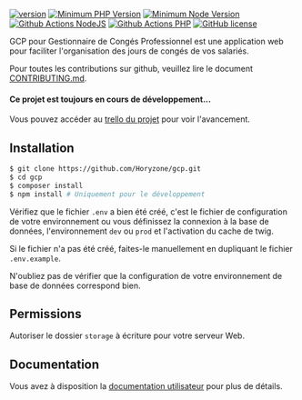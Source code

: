 [![version](https://img.shields.io/badge/Version-none-brightgreen.svg)]()
[![Minimum PHP Version](https://img.shields.io/badge/php-%3E%3D%207.2-8892BF.svg)](https://php.net/)
[![Minimum Node Version](https://img.shields.io/badge/node-%3E%3D%2012-brightgreen.svg)](https://nodejs.org/fr/)
[![Github Actions NodeJS](https://github.com/Horyzone/gcp/workflows/NodeJS/badge.svg)](https://github.com/Horyzone/gcp/actions)
[![Github Actions PHP](https://github.com/Horyzone/gcp/workflows/PHP/badge.svg)](https://github.com/Horyzone/gcp/actions)
[![GitHub license](https://img.shields.io/badge/License-MIT-blue.svg)](https://github.com/Horyzone/gcp/blob/master/LICENSE)

GCP pour Gestionnaire de Congés Professionnel est une application web pour faciliter l'organisation des jours de congés de vos salariés.

Pour toutes les contributions sur github, veuillez lire le document [CONTRIBUTING.md](https://github.com/Horyzone/gcp/blob/master/.github/CONTRIBUTING.md).

#### Ce projet est toujours en cours de développement...
Vous pouvez accéder au [trello du projet](https://trello.com/b/tJCPkZ4N/gestion-de-cong%C3%A9s-professionnel) pour voir l'avancement.

## Installation

```bash
$ git clone https://github.com/Horyzone/gcp.git
$ cd gcp
$ composer install
$ npm install # Uniquement pour le développement
```
Vérifiez que le fichier `.env` a bien été créé, c'est le fichier de configuration de votre environnement ou vous définissez la connexion à la base de données, l'environnement `dev` ou `prod` et l'activation du cache de twig.

Si le fichier n'a pas été créé, faites-le manuellement en dupliquant le fichier `.env.example`.

N'oubliez pas de vérifier que la configuration de votre environnement de base de données correspond bien.


## Permissions

Autoriser le dossier `storage` à écriture pour votre serveur Web.


## Documentation

Vous avez à disposition la [documentation utilisateur](https://horyzone.github.io/gcp/) pour plus de détails.
